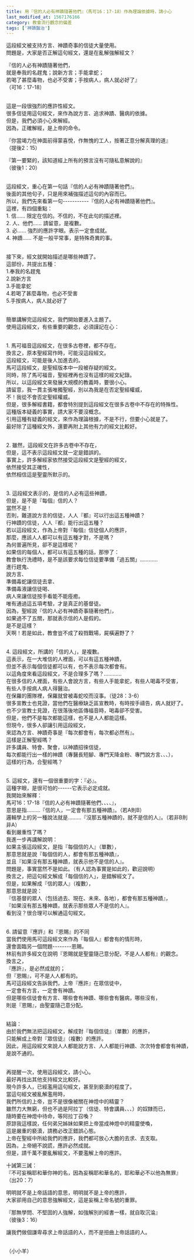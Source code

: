 ```yaml
---
title: 用『信的人必有神蹟隨著他們』（馬可16：17-18）作為理論依據時，請小心
last_modified_at: 1567176166
category: 教會流行觀念的偏差
tags: ['神蹟醫治']
---
```


<p>這段經文被支持方言、神蹟奇事的信徒大量使用。<br>
問題是，大家是否正解這句經文，還是在亂解強解經文？</p>

<p>『信的人必有神蹟隨著他們，<br>
就是奉我的名趕鬼；說新方言；手能拿蛇；<br>
若喝了甚麼毒物，也必不受害；手按病人，病人就必好了』<br>
（可16：17-18）</p>

<p><br>
這是一段很強烈的應許性經文。<br>
很多信徒用這句經文，來作為說方言、追求神蹟、醫病的依據。<br>
但是，我們必須小心來解經。<br>
因為，正確解經，是上帝的命令。</p>

<p>『你當竭力在神面前得蒙喜悅，作無愧的工人，按著正意分解真理的道』<br>
（提後2：15）</p>

<p>『第一要緊的，該知道經上所有的預言沒有可隨私意解說的』<br>
（彼後1：20）</p>

<p><br>
這段經文，重心在第一句話『信的人必有神蹟隨著他們』。<br>
後面的其他句子，只是用來補強描述這句的內容而已。<br>
所以，我們先來看第一句-----------『信的人必有神蹟隨著他們』。<br>
這裡，有四個重點：<br>
1. 信…… 限定在信的。不信的，不在此句的描述裡。<br>
2. 人、他們…… 請留意，是複數。<br>
3. 必…… 強烈的應許字眼。表示一定會成就。<br>
4. 神蹟…… 不是一般平常事，是特殊奇異的事。</p>

<p><br>
接下來，經文就開始描述是哪些神蹟了。<br>
這部份，共提出五種：<br>
1.奉我的名趕鬼<br>
2.說新方言<br>
3.手能拿蛇<br>
4.若喝了甚麼毒物，也必不受害<br>
5.手按病人，病人就必好了</p>

<p><br>
簡單講解完這段經文，我們開始要進入主題了。<br>
使用這段經文，有些重要的觀念，必須謹記在心：</p>

<p><br>
1. 馬可福音這段經文，在很多古卷裡，都不存在。<br>
換言之，原本聖經寫作時，可能沒這段經文。<br>
這段經文，可能是後人加進去的。<br>
馬可這段經文，是聖經版本中一段被存疑的經文。<br>
同時，除了馬可福音，聖經裡再也沒有這樣的經文紀錄。<br>
所以，以這段經文來發展大規模的教義時，要很小心。<br>
請留意，我一貫主張唯獨聖經，別以為我是在否定聖經權威，<br>
不！我從不會否定聖經權威。<br>
但是，很多解經書籍，都會特別提到這段經文在很多古卷中不存在的特殊性。<br>
這種版本疑義的事實，請大家不要沒概念。<br>
引用這種有疑義的經文，來作為理論根據，不是不行，但要小心就是了。<br>
最好除了這種經文外，還要再附上其他有力的經文比較好。</p>

<p><br>
2. 雖然，這段經文在許多古卷中不存在，<br>
但是，這不表示這段經文就一定是錯誤的。<br>
事實上，許多解經家依然接受這段經文是聖經的經文，<br>
依然接受其正確性，<br>
依然相信這是聖靈所默示的。</p>

<p><br>
3. 這段經文表示的，是信的人必有這些神蹟，<br>
但是，是不是『每個』信的人？<br>
當然不是！<br>
否則，難道說方言的信徒，人人『都』可以行出這五種神蹟？<br>
行神蹟的信徒，人人『都』能行出這五種？<br>
若以這段經文，作為上帝對『每個』信徒個人的應許，<br>
那麼，應該人人都可以有這五種才對，不是嗎？<br>
為何普遍所見，卻不是這樣呢？<br>
如果信的每個人，都可以有這五種的話，那慘了：<br>
教會執行洗禮時，是不是該要求每位信徒要準備「過五關」…………<br>
進行趕鬼、<br>
說方言、<br>
準備毒蛇讓信徒去拿、<br>
準備毒液讓信徒喝、<br>
病人來讓信徒按手看能不能痊癒。<br>
唯有通過這五項考驗，才是真正的基督徒。<br>
因為，聖經說『信的人必有神蹟奇事隨著他們』，<br>
如果過不了五關，那就表示信的人是假的。<br>
是不是這樣？<br>
天啊！若是如此，教會豈不成了殺戮戰場，屍橫遍野了？</p>

<p><br>
4. 這段經文，所講的「信的人」，是複數。<br>
這表示，在一大堆信的人裡面，可以有這五種神蹟，<br>
但並不表示每個信徒都可以有，也不表示每次都會有。<br>
以這角度來看這段經文，不是合理多了嗎？…………<br>
在很多信的人裡面，有些人會說方言，有些人手能拿蛇，有些人喝毒不受害，<br>
有些人手按病人病人得醫治。<br>
在保羅的團隊裡，保羅就曾被毒蛇咬而沒事。（徒28：3-6）<br>
很多宣教士也見證，當他們在醫療缺乏區宣教時，有時按手禱告，病人就好了。<br>
也不少宣教士見證，在很落後地區傳福音時，喝毒卻不受害。<br>
但是，他們不是每次都能這樣，也不是人人都能這樣。<br>
但現今，很多人卻讓引用這段經文，<br>
來認為方言、神蹟奇事是『每次都會有，每次都必然有』。<br>
這樣是正解聖經嗎？<br>
許多講員、特會、聚會，以神蹟招徠信徒，<br>
每次都能行出一樣的神蹟（專醫長短腳、專門天降金粉、專門說方言、、、），<br>
這樣的行為，合聖經嗎？</p>

<p><br>
5. 這經文，還有一個很重要的字：『必』。<br>
這種字眼，是很可怕的------它表示必定成就。<br>
我開始來解釋：<br>
馬可16：17-18『信的人必有神蹟隨著他們、、、、』，<br>
意思是指………『信的人，一定會有那五種神蹟』。（若A則B）<br>
邏輯學上的另一種說法就是………『沒那五種神蹟的，就不是信的人』。（若非B則非A）<br>
看到嚴重性了嗎？<br>
我進一步再講解說明：<br>
如果主張這段經文，是指『每個信的人』（單數），<br>
那意思就是說『每個信的人，都會有那五種神蹟』，<br>
並且『如果沒有那五種神蹟，就表示他不是信的人』。<br>
問題是，事實當然不是如此。（有人認為事實是如此的，歡迎說明）<br>
換言之，把這句經文解成「每個信的人」，是錯解經文了。<br>
但是，如果解成『信的眾人』（複數），<br>
那意思就是說：<br>
『信基督的眾人（包括過去、現在、未來、各地），都會有那五種神蹟』，<br>
『如果沒有那五種神蹟，就表示那些眾人不是信的人』。<br>
看到沒？很合理可以解通這句經文。</p>

<p><br>
6. 請留意『應許』和『恩賜』的不同<br>
當我們使用馬可這段經文來作為『每個人』都會有的情形時，<br>
還會面臨另一個問題--------恩賜。<br>
林前有許多經文在說明『恩賜就是聖靈隨己意分配，不是人人都有』的觀念。<br>
換言之，<br>
『應許』，是必然成就的；<br>
但『恩賜』，可不是人人都有的。<br>
馬可這段經文告訴我們，上帝『應許』在眾信徒中，<br>
一定會有方言，一定會有神蹟。<br>
但是哪些信徒會有方言、哪些會有神蹟、哪些會有醫病，哪些沒有，<br>
則是『恩賜』，由聖靈隨己意分配。</p>

<p><br>
結論：<br>
由於我們無法把這段經文，解成對『每個信徒』（單數）的應許，<br>
只能解成上帝對『眾信徒』（複數）的應許。<br>
因此，用這段經文來說人人都能說方言、人人都能行神蹟、次次特會都會有神蹟，是說不通的。</p>

<p><br>
再提醒一次，使用這段經文，請小心。<br>
最好再找出其他支持經文比較好。<br>
現今許多人，已經濫用這句經文，甚至到褻瀆的程度了。<br>
當這句經文被亂解濫用時，<br>
我們所信的上帝，豈不是很像被關在神燈中的精靈？<br>
雖然力大無窮，但也不過是阿拉丁（信徒、特會講員、、、）的奴隸而已，<br>
隨時要在神燈中待命，等阿拉丁召喚？<br>
原諒我這樣說，任何弟兄姊妹如果把上帝當成神燈中的精靈使喚，<br>
這是嚴重的褻瀆，請務必改正錯誤心態。<br>
上帝在聖經中所給我們的應許，我們都可放心大膽的去求、去支取。<br>
因為，上帝絕不說謊，應許必然成就。<br>
但是，請千萬不要亂解經文，不要濫解上帝的應許。</p>

<p>十誡第三誡：<br>
『不可妄稱耶和華你神的名，因為妄稱耶和華名的，耶和華必不以他為無罪』<br>
（出20：7）</p>

<p>明明就不是上帝話語的意思，明明就不是上帝的應許，<br>
大家卻用自己的意思強解經文，這是妄稱上帝名號的重罪。</p>

<p>『那無學問、不堅固的人強解，如強解別的經書一樣，就自取沉淪』<br>
（彼後3：16）</p>

<p>讓我們做個謙卑尋求上帝話語的人，而不是扭曲上帝話語的人。</p>

<p><br>
（小小羊）</p>




